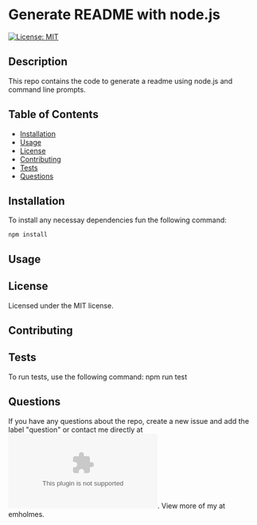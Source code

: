  
  # Generate README with node.js 

  [![License: MIT](https://img.shields.io/badge/License-MIT-yellow.svg)](https://opensource.org/licenses/MIT)

  ## Description
  This repo contains the code to generate a readme using node.js and command line prompts.

  ## Table of Contents
  * [Installation](#installation)
  * [Usage](#usage)
  * [License](#license)
  * [Contributing](#contributing)
  * [Tests](#tests)
  * [Questions](#questions)
  
  ## Installation
  To install any necessay dependencies fun the following command: 

    npm install

  ## Usage

  ## License 
 Licensed under the MIT license. 

  ## Contributing

  ## Tests
  To run tests, use the following command: 
    npm run test

  ## Questions
  If you have any questions about the repo, create a new issue and add the label "question" or contact me directly at [![Email](e.holmes09@yahoo.com)](mailto:e.holmes09@yahoo.com).
  View more of my at emholmes.
  